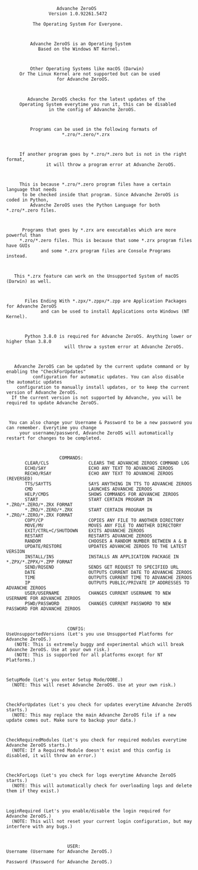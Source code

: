                        Advanche ZeroOS
                    Version 1.0.92261.5472

              The Operating System For Everyone.
#
             Advanche ZeroOS is an Operating System
                Based on the Windows NT Kernel.
#
             Other Operating Systems like macOS (Darwin)
         Or The Linux Kernel are not supported but can be used
                       for Advanche ZeroOS.
#
            Advanche ZeroOS checks for the latest updates of the
         Operating System everytime you run it, this can be disabled
                    in the config of Advanche ZeroOS.
#
             Programs can be used in the following formats of
                         *.zro/*.zero/*.zrx
#
         If another program goes by *.zro/*.zero but is not in the right format,
                   it will throw a program error at Advanche ZeroOS.
#
         This is because *.zro/*.zero program files have a certain language that needs
          to be checked inside that program. Since Advanche ZeroOS is coded in Python,
             Advanche ZeroOS uses the Python Language for both *.zro/*.zero files.
#
          Programs that goes by *.zrx are executables which are more powerful than
         *.zro/*.zero files. This is because that some *.zrx program files have GUIs
                 and some *.zrx program files are Console Programs instead.
#
       This *.zrx feature can work on the Unsupported System of macOS (Darwin) as well.
#
           Files Ending With *.zpx/*.zppx/*.zpp are Application Packages for Advanche ZeroOS
                 and can be used to install Applications onto Windows (NT Kernel).
#
           Python 3.8.0 is required for Advanche ZeroOS. Anything lower or higher than 3.8.0
                          will throw a system error at Advanche ZeroOS.
#
       Advanche ZeroOS can be updated by the current update command or by enabling the "CheckForUpdates"
              configuration for automatic updates. You can also disable the automatic updates
        configuration to manually install updates, or to keep the current version of Advanche ZeroOS.
      If the current version is not supported by Advanche, you will be required to update Advanche ZeroOS.
#
     You can also change your Username & Password to be a new password you can remember. Everytime you change
         your username/password, Advanche ZeroOS will automatically restart for changes to be completed.
#
                        COMMANDS:
           CLEAR/CLS               CLEARS THE ADVANCHE ZEROOS COMMAND LOG
           ECHO/SAY                ECHO ANY TEXT TO ADVANCHE ZEROOS
           RECHO/RSAY              ECHO ANY TEXT TO ADVANCHE ZEROOS (REVERSED)
           TTS/SAYTTS              SAYS ANYTHING IN TTS TO ADVANCHE ZEROOS
           CMD                     LAUNCHES ADVANCHE ZEROOS
           HELP/CMDS               SHOWS COMMANDS FOR ADVANCHE ZEROOS
           START                   START CERTAIN PROGRAM IN *.ZRO/*.ZERO/*.ZRX FORMAT
           *.ZRO/*.ZERO/*.ZRX      START CERTAIN PROGRAM IN *.ZRO/*.ZERO/*.ZRX FORMAT
           COPY/CP                 COPIES ANY FILE TO ANOTHER DIRECTORY
           MOVE/MV                 MOVES ANY FILE TO ANOTHER DIRECTORY
           EXIT/CTRL+C/SHUTDOWN    EXITS ADVANCHE ZEROOS
           RESTART                 RESTARTS ADVANCHE ZEROOS
           RANDOM                  CHOOSES A RANDOM NUMBER BETWEEN A & B
           UPDATE/RESTORE          UPDATES ADVANCHE ZEROOS TO THE LATEST VERSION
           INSTALL/INS             INSTALLS AN APPLICATION PACKAGE IN *.ZPX/*.ZPPX/*.ZPP FORMAT
           SEND/RQSEND             SENDS GET REQUEST TO SPECIFIED URL
           DATE                    OUTPUTS CURRENT DATE TO ADVANCHE ZEROOS
           TIME                    OUTPUTS CURRENT TIME TO ADVANCHE ZEROOS
           IP                      OUTPUTS PUBLIC/PRIVATE IP ADDRESSES TO ADVANCHE ZEROOS
           USER/USERNAME           CHANGES CURRENT USERNAME TO NEW USERNAME FOR ADVANCHE ZEROOS 
           PSWD/PASSWORD           CHANGES CURRENT PASSWORD TO NEW PASSWORD FOR ADVANCHE ZEROOS
#
                           CONFIG:
    UseUnsupportedVersions (Let's you use Unsupported Platforms for Advanche ZeroOS.)
       (NOTE: This is extremely buggy and experimental which will break Advanche ZeroOS. Use at your own risk.)
       (NOTE: This is supported for all platforms except for NT Platforms.)
#
    SetupMode (Let's you enter Setup Mode/OOBE.)
      (NOTE: This will reset Advanche ZeroOS. Use at your own risk.)
#
    CheckForUpdates (Let's you check for updates everytime Advanche ZeroOS starts.)
      (NOTE: This may replace the main Advanche ZeroOS file if a new update comes out. Make sure to backup your data.)
#
    CheckRequiredModules (Let's you check for required modules everytime Advanche ZeroOS starts.)
      (NOTE: If a Required Module doesn't exist and this config is disabled, it will throw an error.)
#
    CheckForLogs (Let's you check for logs everytime Advanche ZeroOS starts.)
      (NOTE: This will automatically check for overloading logs and delete them if they exist.)
#
    LoginRequired (Let's you enable/disable the login required for Advanche ZeroOS.)
      (NOTE: This will not reset your current login configuration, but may interfere with any bugs.)
#
                           USER:
    Username (Username for Advanche ZeroOS.)

    Password (Password for Advanche ZeroOS.)
